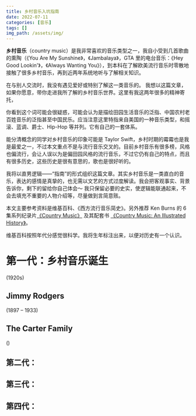 ```yaml
---
title: 乡村音乐入坑指南
date: 2022-07-11
categories: [音乐]
tags: []
img_path: /assets/img/
---
```



**乡村音乐**（country music）是我非常喜欢的音乐类型之一，我自小受到几首歌曲的熏陶（《You Are My Sunshine》，《Jambalaya》，GTA 里的电台音乐：《Hey Good Lookin'》，《Always Wanting You》），到本科在了解欧美流行音乐时零散地接触了很多乡村音乐，再到近两年系统地听与了解相关知识。

在与别人交流时，我没有遇见爱好或特别了解这一类音乐的。 我想以这篇文章，如果你愿意，带你走进我所了解的乡村音乐世界。这里有我这两年很多的精神寄托，

你看到这个词可能会很疑惑，可能会认为是描绘田园生活音乐的泛指、中国农村老百姓音乐的泛指甚至中国民乐。应当注意这里特指来自美国的一种音乐类型，和摇滚、蓝调、爵士、Hip-Hop 等并列。它有自己的一套体系。

能分清概念的同学对乡村音乐的印象可能是 Taylor Swift，乡村时期的霉霉也是我是最爱之一，不过本文重点不是与流行音乐交叉的。目前乡村音乐有很多榜，风格也偏流行，会让人误以为是偏田园风格的流行音乐，不过它仍有自己的特点，而且有很多历史，这些历史是很有意思的，歌也是很好听的。

我将以直男逻辑——“指南”的形式组织这篇文章。其实乡村音乐是一类直白的音乐，表达的感情是真挚的，也无需以文艺的方式过度解读。我会把客观事实、背景告诉你，剩下的留给你自己体会～ 我只保留必要的史实，使逻辑能联通起来，不会去填充不重要的人物介绍等，尽量做到言简意赅。


本文主要参考资料是维基百科、《西方流行音乐简史》。另外推荐 Ken Burns 的 6 集系列纪录片[《Country Music》](https://www.pbs.org/kenburns/country-music) 及其配套书 [《Country Music: An Illustrated History》](https://shop.pbs.org/XD1442.html)。

维基百科按照年代分感觉很科学。我将生年标注出来，以便对历史有一个认识。

# 第一代：乡村音乐诞生

(1920s)



## Jimmy Rodgers 

(1897 – 1933)


## The Carter Family 

()


## 第二代：



## 第三代：


## 第四代：